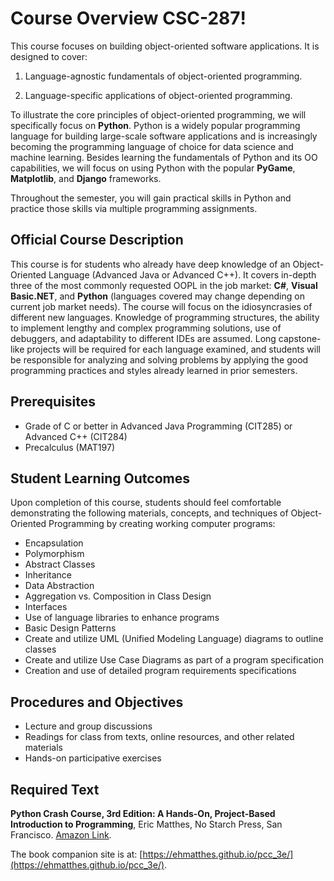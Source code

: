 
# Course Overview  CSC-287!

This course focuses on building object-oriented software applications. It is designed to cover:

1. Language-agnostic fundamentals of object-oriented programming.

2. Language-specific applications of object-oriented programming.

To illustrate the core principles of object-oriented programming, we will specifically focus on **Python**. Python is a widely popular programming language for building large-scale software applications and is increasingly becoming the programming language of choice for data science and machine learning. Besides learning the fundamentals of Python and its OO capabilities, we will focus on using Python with the popular **PyGame**, **Matplotlib**, and **Django** frameworks.

Throughout the semester, you will gain practical skills in Python and practice those skills via multiple programming assignments.

## Official Course Description

This course is for students who already have deep knowledge of an Object-Oriented Language (Advanced Java or Advanced C++). It covers in-depth three of the most commonly requested OOPL in the job market: **C#**, **Visual Basic.NET**, and **Python** (languages covered may change depending on current job market needs). The course will focus on the idiosyncrasies of different new languages. Knowledge of programming structures, the ability to implement lengthy and complex programming solutions, use of debuggers, and adaptability to different IDEs are assumed. Long capstone-like projects will be required for each language examined, and students will be responsible for analyzing and solving problems by applying the good programming practices and styles already learned in prior semesters.

## Prerequisites

- Grade of C or better in Advanced Java Programming (CIT285) or Advanced C++ (CIT284)
- Precalculus (MAT197)

## Student Learning Outcomes

Upon completion of this course, students should feel comfortable demonstrating the following materials, concepts, and techniques of Object-Oriented Programming by creating working computer programs:

- Encapsulation
- Polymorphism
- Abstract Classes
- Inheritance
- Data Abstraction
- Aggregation vs. Composition in Class Design
- Interfaces
- Use of language libraries to enhance programs
- Basic Design Patterns
- Create and utilize UML (Unified Modeling Language) diagrams to outline classes
- Create and utilize Use Case Diagrams as part of a program specification
- Creation and use of detailed program requirements specifications

## Procedures and Objectives

- Lecture and group discussions
- Readings for class from texts, online resources, and other related materials
- Hands-on participative exercises

## Required Text

**Python Crash Course, 3rd Edition: A Hands-On, Project-Based Introduction to Programming**, Eric Matthes, No Starch Press, San Francisco. [Amazon Link](https://www.amazon.com/Python-Crash-Course-Hands-Project-Based/dp/1593279280).

The book companion site is at: [https://ehmatthes.github.io/pcc_3e/](https://ehmatthes.github.io/pcc_3e/).
